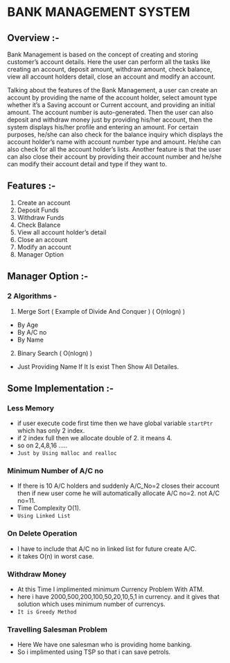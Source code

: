 # BANK MANAGEMENT SYSTEM
 
## Overview :-
Bank Management is based on the concept of creating and storing customer’s account details.
Here the user can perform all the tasks like creating an account, deposit amount, withdraw
amount, check balance, view all account holders detail, close an account and modify an
account.

Talking about the features of the Bank Management, a user can create an account by providing
the name of the account holder, select amount type whether it’s a Saving account or Current
account, and providing an initial amount. The account number is auto-generated. Then the user
can also deposit and withdraw money just by providing his/her account, then the system
displays his/her profile and entering an amount. For certain purposes, he/she can also check
for the balance inquiry which displays the account holder’s name with account number type
and amount. He/she can also check for all the account holder’s lists. Another feature is that the
user can also close their account by providing their account number and he/she can modify
their account detail and type if they want to.

## Features :-
1. Create an account
2. Deposit Funds
3. Withdraw Funds
4. Check Balance
5. View all account holder’s detail
6. Close an account
7. Modify an account
8. Manager Option

## Manager Option :-
### 2 Algorithms -
1. Merge Sort ( Example of Divide And Conquer ) ( O(nlogn) )
- By Age
- By A/C no
- By Name
2. Binary Search ( O(nlogn) )
- Just Providing Name If It Is exist Then Show All Detailes.


## Some Implementation :-
### Less Memory 
- if user execute code first time then we have global variable ```startPtr``` which has only 2 index.
- if 2 index full then we allocate double of 2. it means 4.
- so on 2,4,8,16 .....
- ``` Just by Using malloc and realloc ```

### Minimum Number of A/C no
- If there is 10 A/C holders and suddenly A/C_No=2 closes their account then if new user come he will automatically allocate A/C no=2. not A/C no=11.
- Time Complexity O(1).
- ``` Using Linked List ```

### On Delete Operation
- I have to include that A/C no in linked list for future create A/C.
- it takes O(n) in worst case.

### Withdraw Money
- At this Time I implimented minimum Currency Problem With ATM.
- here i have 2000,500,200,100,50,20,10,5,1 in currency. and it gives that solution which uses minimum number of currencys.
- ``` It is Greedy Method ```

### Travelling Salesman Problem
- Here We have one salesman who is providing home banking.
- So i implimented using TSP so that i can save petrols.

